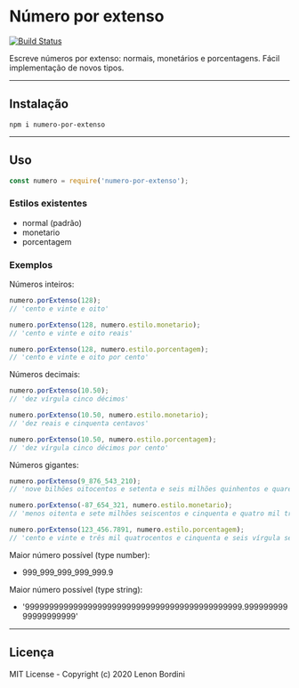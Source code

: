 # Número por extenso

[![Build Status](https://travis-ci.org/LenonBordini/numero-por-extenso.svg?branch=master)](https://travis-ci.org/LenonBordini/numero-por-extenso)

Escreve números por extenso: normais, monetários e porcentagens.
Fácil implementação de novos tipos.

---

## Instalação

```shell
npm i numero-por-extenso
```

---

## Uso

```js
const numero = require('numero-por-extenso');
```

### Estilos existentes

- normal (padrão)
- monetario
- porcentagem

### Exemplos

Números inteiros:

```js
numero.porExtenso(128);
// 'cento e vinte e oito'

numero.porExtenso(128, numero.estilo.monetario);
// 'cento e vinte e oito reais'

numero.porExtenso(128, numero.estilo.porcentagem);
// 'cento e vinte e oito por cento'
```

Números decimais:

```js
numero.porExtenso(10.50);
// 'dez vírgula cinco décimos'

numero.porExtenso(10.50, numero.estilo.monetario);
// 'dez reais e cinquenta centavos'

numero.porExtenso(10.50, numero.estilo.porcentagem);
// 'dez vírgula cinco décimos por cento'
```

Números gigantes:

```js
numero.porExtenso(9_876_543_210);
// 'nove bilhões oitocentos e setenta e seis milhões quinhentos e quarenta e três mil duzentos e dez'

numero.porExtenso(-87_654_321, numero.estilo.monetario);
// 'menos oitenta e sete milhões seiscentos e cinquenta e quatro mil trezentos e vinte e um reais'

numero.porExtenso(123_456.7891, numero.estilo.porcentagem);
// 'cento e vinte e três mil quatrocentos e cinquenta e seis vírgula sete mil oitocentos e noventa e um décimos de milésimo por cento'
```

Maior número possível (type number):

- 999_999_999_999_999.9

Maior número possível (type string):

- '999999999999999999999999999999999999999999999.99999999999999999999'

---

## Licença

MIT License - Copyright (c) 2020 Lenon Bordini
